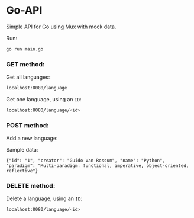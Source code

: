 # Go-API

Simple API for Go using Mux with mock data.

Run:

```sh
go run main.go
```

### GET method:

Get all languages:

```sh
localhost:8080/language
```

Get one language, using an `ID`:

```sh
localhost:8080/language/<id>
```

### POST method:

Add a new language:

Sample data:

```
{"id": "1", "creator": "Guido Van Rossum", "name": "Python", "paradigm": "Multi-paradigm: functional, imperative, object-oriented, reflective"}
```

### DELETE method:

Delete a language, using an `ID`:

```sh
localhost:8080/language/<id>
```